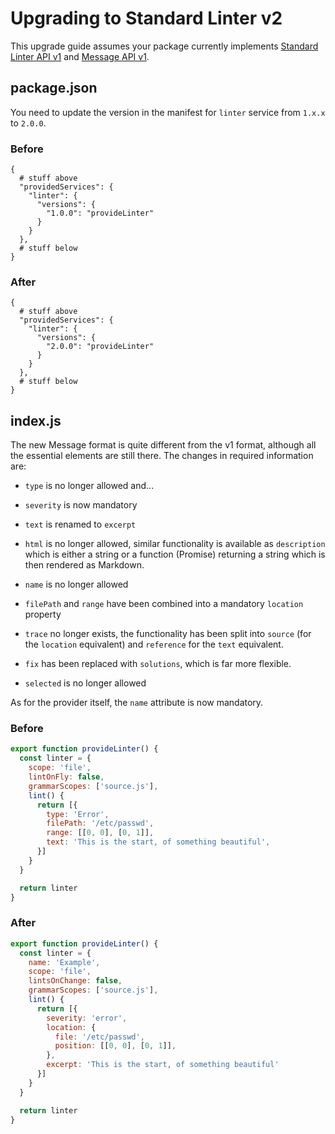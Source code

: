 # Upgrading to Standard Linter v2

This upgrade guide assumes your package currently implements [Standard Linter API v1](https://github.com/steelbrain/linter/wiki/Linter-API) and [Message API v1](https://github.com/steelbrain/linter/wiki/Linter-API#messages).

## package.json

You need to update the version in the manifest for `linter` service from
`1.x.x` to `2.0.0`.

### Before

```cjson
{
  # stuff above
  "providedServices": {
    "linter": {
      "versions": {
        "1.0.0": "provideLinter"
      }
    }
  },
  # stuff below
}
```

### After

```cjson
{
  # stuff above
  "providedServices": {
    "linter": {
      "versions": {
        "2.0.0": "provideLinter"
      }
    }
  },
  # stuff below
}
```

## index.js

The new Message format is quite different from the v1 format, although all the
essential elements are still there. The changes in required information are:

*   `type` is no longer allowed and...

*   `severity` is now mandatory

*   `text` is renamed to `excerpt`

*   `html` is no longer allowed, similar functionality is available as
    `description` which is either a string or a function (Promise) returning a
    string which is then rendered as Markdown.

*   `name` is no longer allowed

*   `filePath` and `range` have been combined into a mandatory `location`
    property

*   `trace` no longer exists, the functionality has been split into `source`
    (for the `location` equivalent) and `reference` for the `text` equivalent.

*   `fix` has been replaced with `solutions`, which is far more flexible.

*   `selected` is no longer allowed

As for the provider itself, the `name` attribute is now mandatory.

### Before

```js
export function provideLinter() {
  const linter = {
    scope: 'file',
    lintOnFly: false,
    grammarScopes: ['source.js'],
    lint() {
      return [{
        type: 'Error',
        filePath: '/etc/passwd',
        range: [[0, 0], [0, 1]],
        text: 'This is the start, of something beautiful',
      }]
    }
  }

  return linter
}
```

### After

```js
export function provideLinter() {
  const linter = {
    name: 'Example',
    scope: 'file',
    lintsOnChange: false,
    grammarScopes: ['source.js'],
    lint() {
      return [{
        severity: 'error',
        location: {
          file: '/etc/passwd',
          position: [[0, 0], [0, 1]],
        },
        excerpt: 'This is the start, of something beautiful'
      }]
    }
  }

  return linter
}
```

